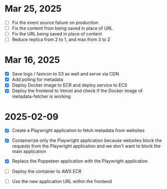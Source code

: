 # Mar 25, 2025

- [ ] Fix the event source failure on production
- [ ] Fix the content from being saved in place of URL
- [ ] Fix the URL being saved in place of content
- [ ] Reduce replica from 2 to 1, and max from 3 to 2

# Mar 16, 2025

- [X] Save logo / favicon to S3 as well and serve via CDN
- [X] Add polling for metadata
- [X] Deploy Docker image to ECR and deploy service to ECS
- [X] Deploy the frontend to Vercel and check if the Docker image of metadata-fetcher is working

# 2025-02-09

- [X] Create a Playwright application to fetch metadata from websites
- [X] Containerize only the Playwright application because websites block the requests from the Playwright application and we don't want to block the main application
- [X] Replace the Puppeteer application with the Playwright application
- [ ] Deploy the container to AWS ECR
- [ ] Use the new application URL within the frontend


